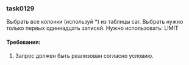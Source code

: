 
### task0129

Выбрать все колонки (используй *) из таблицы car. Выбрать нужно только первых одиннадцать записей.
Нужно использовать: LIMIT


#### Требования:
1.	Запрос должен быть реализован согласно условию.

